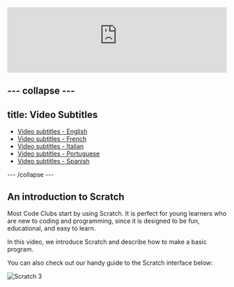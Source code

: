 <iframe width="100%" src="https://rpf-futurelearn.s3.eu-west-1.amazonaws.com/CC+vol+training+/step1_12+intro+to+scratch.mp4" title="Code Club Introduction video" frameborder="0" allow="accelerometer; autoplay; clipboard-write; encrypted-media; gyroscope; picture-in-picture" allowfullscreen></iframe>

--- collapse ---
---
title: Video Subtitles
---

   + [Video subtitles - English](https://rpf-futurelearn.s3.eu-west-1.amazonaws.com/CC+vol+training+/1_11_Scratch_screen_cast.vtt)
   + [Video subtitles - French](https://rpf-futurelearn.s3.eu-west-1.amazonaws.com/CC+vol+training+/1_13_Scratch_screen_cast_French__France__reviewed.vtt)
   + [Video subtitles - Italian](https://rpf-futurelearn.s3.eu-west-1.amazonaws.com/CC+vol+training+/1_13_Scratch_screen_cast_Italian_reviewed.vtt)
   + [Video subtitles - Portuguese](https://rpf-futurelearn.s3.eu-west-1.amazonaws.com/CC+vol+training+/1_13_Scratch_screen_cast_Portuguese__Brazil__reviewed.vtt)
   + [Video subtitles - Spanish](https://rpf-futurelearn.s3.eu-west-1.amazonaws.com/CC+vol+training+/1_13_Scratch_screen_cast_Spanish__Spain__reviewed.vtt)


--- /collapse ---

## An introduction to Scratch

Most Code Clubs start by using Scratch. It is perfect for young learners who are new to coding and programming, since it is designed to be fun, educational, and easy to learn.

In this video, we introduce Scratch and describe how to make a basic program.

You can also check out our handy guide to the Scratch interface below:

![Scratch 3](https://s3-eu-west-1.amazonaws.com/downloads.codeclub.org.uk/Scratch3InterfaceGuide.png)
